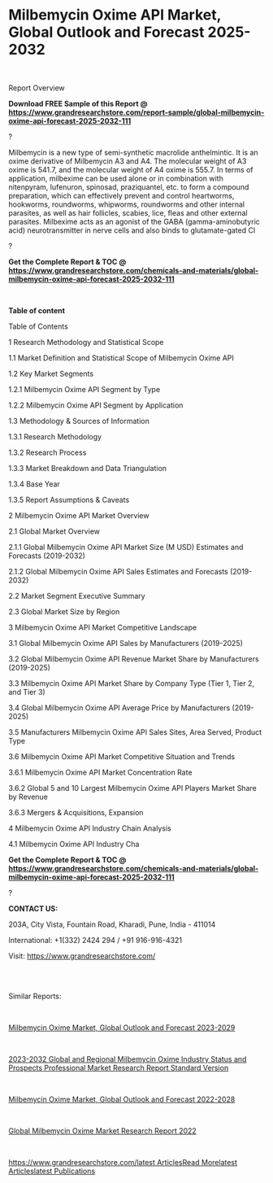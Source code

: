 <h1>Milbemycin Oxime API Market, Global Outlook and Forecast 2025-2032</h1><br/><p>Report Overview</p>
 
 
 
 <div><b>Download FREE Sample of this Report @ <a href="https://www.grandresearchstore.com/report-sample/global-milbemycin-oxime-api-forecast-2025-2032-111">https://www.grandresearchstore.com/report-sample/global-milbemycin-oxime-api-forecast-2025-2032-111</a></b></div>
 
 
 
 <p>? </p>
 
 
 
 <p>Milbemycin is a new type of semi-synthetic macrolide anthelmintic. It is an oxime derivative of Milbemycin A3 and A4. The molecular weight of A3 oxime is 541.7, and the molecular weight of A4 oxime is 555.7. In terms of application, milbexime can be used alone or in combination with nitenpyram, lufenuron, spinosad, praziquantel, etc. to form a compound preparation, which can effectively prevent and control heartworms, hookworms, roundworms, whipworms, roundworms and other internal parasites, as well as hair follicles, scabies, lice, fleas and other external parasites. Milbexime acts as an agonist of the GABA (gamma-aminobutyric acid) neurotransmitter in nerve cells and also binds to glutamate-gated Cl</p>
 
 
 
 <p>? </p>
 
 
 
 <div><b>Get the Complete Report & TOC @ <a href="https://www.grandresearchstore.com/chemicals-and-materials/global-milbemycin-oxime-api-forecast-2025-2032-111">https://www.grandresearchstore.com/chemicals-and-materials/global-milbemycin-oxime-api-forecast-2025-2032-111</a></b></div>
 
 
 
 <p><br />
 
 <b>Table of content</b></p>
 
 
 
 <p>Table of Contents<br />
 
 1 Research Methodology and Statistical Scope<br />
 
 1.1 Market Definition and Statistical Scope of Milbemycin Oxime API<br />
 
 1.2 Key Market Segments<br />
 
 1.2.1 Milbemycin Oxime API Segment by Type<br />
 
 1.2.2 Milbemycin Oxime API Segment by Application<br />
 
 1.3 Methodology & Sources of Information<br />
 
 1.3.1 Research Methodology<br />
 
 1.3.2 Research Process<br />
 
 1.3.3 Market Breakdown and Data Triangulation<br />
 
 1.3.4 Base Year<br />
 
 1.3.5 Report Assumptions & Caveats<br />
 
 2 Milbemycin Oxime API Market Overview<br />
 
 2.1 Global Market Overview<br />
 
 2.1.1 Global Milbemycin Oxime API Market Size (M USD) Estimates and Forecasts (2019-2032)<br />
 
 2.1.2 Global Milbemycin Oxime API Sales Estimates and Forecasts (2019-2032)<br />
 
 2.2 Market Segment Executive Summary<br />
 
 2.3 Global Market Size by Region<br />
 
 3 Milbemycin Oxime API Market Competitive Landscape<br />
 
 3.1 Global Milbemycin Oxime API Sales by Manufacturers (2019-2025)<br />
 
 3.2 Global Milbemycin Oxime API Revenue Market Share by Manufacturers (2019-2025)<br />
 
 3.3 Milbemycin Oxime API Market Share by Company Type (Tier 1, Tier 2, and Tier 3)<br />
 
 3.4 Global Milbemycin Oxime API Average Price by Manufacturers (2019-2025)<br />
 
 3.5 Manufacturers Milbemycin Oxime API Sales Sites, Area Served, Product Type<br />
 
 3.6 Milbemycin Oxime API Market Competitive Situation and Trends<br />
 
 3.6.1 Milbemycin Oxime API Market Concentration Rate<br />
 
 3.6.2 Global 5 and 10 Largest Milbemycin Oxime API Players Market Share by Revenue<br />
 
 3.6.3 Mergers & Acquisitions, Expansion<br />
 
 4 Milbemycin Oxime API Industry Chain Analysis<br />
 
 4.1 Milbemycin Oxime API Industry Cha</p>
 
 
 
 <div><b>Get the Complete Report & TOC @ <a href="https://www.grandresearchstore.com/chemicals-and-materials/global-milbemycin-oxime-api-forecast-2025-2032-111">https://www.grandresearchstore.com/chemicals-and-materials/global-milbemycin-oxime-api-forecast-2025-2032-111</a></b></div>
 
 
 
 <p>? </p>
 
 
 
 <p><b>CONTACT US:</b><br />
 
 203A, City Vista, Fountain Road, Kharadi, Pune, India - 411014<br />
 
 International: +1(332) 2424 294 / +91 916-916-4321<br />
 
 Visit: <a href="https://www.grandresearchstore.com/">https://www.grandresearchstore.com/</a><br />
 
 <br />
 
 <br />
 
 Similar Reports:<br />
 
 <br />
 
 <a href="https://www.grandresearchstore.com/life-sciences/global-milbemycin-oxime-forecast-2023-2029-276">Milbemycin Oxime Market, Global Outlook and Forecast 2023-2029</a><br />
 
 <br />
 
 <a href="https://www.grandresearchstore.com/materials-and-chemicals/global-regional-milbemycin-oxime-2023-2032-141">2023-2032 Global and Regional Milbemycin Oxime Industry Status and Prospects Professional Market Research Report Standard Version</a><br />
 
 <br />
 
 <a href="https://www.grandresearchstore.com/chemicals-and-materials/global-milbemycin-oxime-forecast-2022-2028-768">Milbemycin Oxime Market, Global Outlook and Forecast 2022-2028</a><br />
 
 <br />
 
 <a href="https://www.grandresearchstore.com/chemicals-and-materials/global-milbemycin-oxime-2022-929">Global Milbemycin Oxime Market Research Report 2022</a><br />
 
 <br />
 
 <a href="https://gyeongbokgung.com">https://www.grandresearchstore.com/</a><a href="https://hallyeomaritime.com">latest Articles</a><a href="https://jingwansa.com">Read More</a><a href="https://nguoiviet.jp/">latest Articles</a><a href="https://www.intelmarketresearch.com/">latest Publications</a></p>